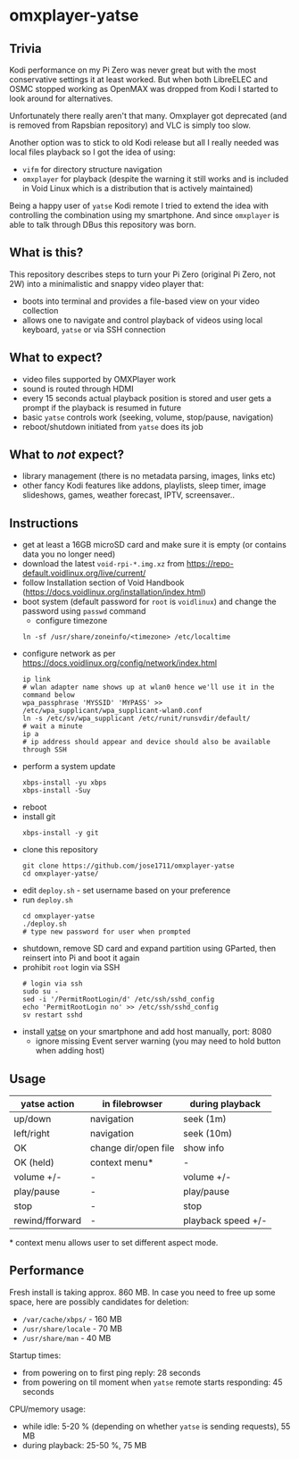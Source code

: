 # omxplayer-yatse

## Trivia

Kodi performance on my Pi Zero was never great but with the most conservative settings it at least worked. But when both LibreELEC and OSMC stopped working as OpenMAX was dropped from Kodi I started to look around for alternatives.

Unfortunately there really aren't that many. Omxplayer got deprecated (and is removed from Rapsbian repository) and VLC is simply too slow.

Another option was to stick to old Kodi release but all I really needed was local files playback so I got the idea of using:
  * `vifm` for directory structure navigation
  * `omxplayer` for playback (despite the warning it still works and is included in Void Linux which is a distribution that is actively maintained)

Being a happy user of `yatse` Kodi remote I tried to extend the idea with controlling the combination using my smartphone. And since `omxplayer` is able to talk through DBus this repository was born.

## What is this?

This repository describes steps to turn your Pi Zero (original Pi Zero, not 2W) into a minimalistic and snappy video player that:

  * boots into terminal and provides a file-based view on your video collection
  * allows one to navigate and control playback of videos using local keyboard, `yatse` or via SSH connection

## What to expect?

* video files supported by OMXPlayer work
* sound is routed through HDMI
* every 15 seconds actual playback position is stored and user gets a prompt if the playback is resumed in future
* basic `yatse` controls work (seeking, volume, stop/pause, navigation)
* reboot/shutdown initiated from `yatse` does its job

## What to *not* expect?

* library management (there is no metadata parsing, images, links etc)
* other fancy Kodi features like addons, playlists, sleep timer, image slideshows, games, weather forecast, IPTV, screensaver..

## Instructions

* get at least a 16GB microSD card and make sure it is empty (or contains data you no longer need)
* download the latest `void-rpi-*.img.xz` from https://repo-default.voidlinux.org/live/current/
* follow Installation section of Void Handbook (https://docs.voidlinux.org/installation/index.html)
* boot system (default password for `root` is `voidlinux`) and change the password using `passwd` command
  * configure timezone
  ```
  ln -sf /usr/share/zoneinfo/<timezone> /etc/localtime
  ```
* configure network as per https://docs.voidlinux.org/config/network/index.html
  ```
  ip link
  # wlan adapter name shows up at wlan0 hence we'll use it in the command below
  wpa_passphrase 'MYSSID' 'MYPASS' >> /etc/wpa_supplicant/wpa_supplicant-wlan0.conf
  ln -s /etc/sv/wpa_supplicant /etc/runit/runsvdir/default/
  # wait a minute
  ip a
  # ip address should appear and device should also be available through SSH
  ```
* perform a system update
  ```
  xbps-install -yu xbps
  xbps-install -Suy
  ```
* reboot
* install git
  ```
  xbps-install -y git
  ```
* clone this repository
  ```
  git clone https://github.com/jose1711/omxplayer-yatse
  cd omxplayer-yatse/
  ```
* edit `deploy.sh` - set username based on your preference
* run `deploy.sh`
  ```
  cd omxplayer-yatse
  ./deploy.sh
  # type new password for user when prompted
  ```
* shutdown, remove SD card and expand partition using GParted, then reinsert into Pi and boot it again
* prohibit `root` login via SSH
  ```
  # login via ssh
  sudo su -
  sed -i '/PermitRootLogin/d' /etc/ssh/sshd_config
  echo 'PermitRootLogin no' >> /etc/ssh/sshd_config
  sv restart sshd
  ```
* install [yatse](https://www.yatse.tv/) on your smartphone and add host manually, port: 8080
  * ignore missing Event server warning (you may need to hold button when adding host)

## Usage

  | yatse action    | in filebrowser       | during playback    |
  | --------------- | -------------------- | ------------------ |
  | up/down         | navigation           | seek (1m)          |
  | left/right      | navigation           | seek (10m)         |
  | OK              | change dir/open file | show info          |
  | OK (held)       | context menu*        | -                  |
  | volume +/-      | -                    | volume +/-         |
  | play/pause      | -                    | play/pause         |
  | stop            | -                    | stop               |
  | rewind/fforward | -                    | playback speed +/- |

\* context menu allows user to set different aspect mode.

## Performance

Fresh install is taking approx. 860 MB. In case you need to free up some space, here are possibly candidates for deletion:
  * `/var/cache/xbps/` - 160 MB
  * `/usr/share/locale` - 70 MB
  * `/usr/share/man` - 40 MB

Startup times:
  - from powering on to first ping reply: 28 seconds
  - from powering on til moment when `yatse` remote starts responding: 45 seconds

CPU/memory usage:
  * while idle: 5-20 % (depending on whether `yatse` is sending requests), 55 MB
  * during playback: 25-50 %, 75 MB
